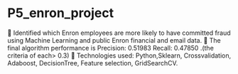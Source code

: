 # P5_enron_project
	Identified which Enron employees are more likely to have committed fraud using Machine Learning and public Enron financial and email data. 
	The final algorithm performance is Precision: 0.51983 Recall: 0.47850 .(the criteria of each> 0.3)
	Technologies used: Python,Sklearn, Crossvalidation, Adaboost, DecisionTree, Feature selection, GridSearchCV.

